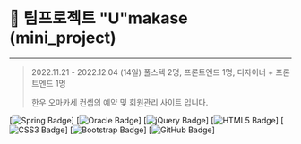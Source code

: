 # 🤼 팀프로젝트 "U"makase (mini_project)
***
   
> 2022.11.21 - 2022.12.04 (14일)
> 풀스텍 2명, 프론트엔드 1명, 디자이너 + 프론트엔드 1명
>
> 한우 오마카세 컨셉의 예약 및 회원관리 사이트 입니다.
   
[![Spring Badge](https://img.shields.io/badge/Spring-6DB33F?style=flat&logo=Spring&logoColor=white)]
[![Oracle Badge](https://img.shields.io/badge/Oracle-F80000?style=flat&logo=Oracle&logoColor=white)]
[![jQuery Badge](https://img.shields.io/badge/jQuery-0769AD?style=flat&logo=jQuery&logoColor=white)]
[![HTML5 Badge](https://img.shields.io/badge/HTML-E34F26?style=flat&logo=HTML5&logoColor=white)]
[![CSS3 Badge](https://img.shields.io/badge/CSS-1572B6?style=flat&logo=CSS3&logoColor=white)]
[![Bootstrap Badge](https://img.shields.io/badge/Bootstrap-7952B3?style=flat&logo=Bootstrap&logoColor=white)]
[![GitHub Badge](https://img.shields.io/badge/GitHub-181717?style=flat&logo=GitHub&logoColor=white)]   
